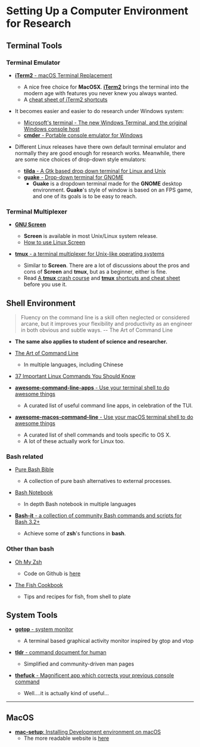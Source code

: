 # Setting Up a Computer Environment for Research

## Terminal Tools

### Terminal Emulator

* [__iTerm2__ - macOS Terminal Replacement](https://www.iterm2.com/)
	- A nice free choice for __MacOSX__. [__iTerm2__](https://github.com/gnachman/iTerm2) brings the terminal into the modern age with features you never knew you always wanted.
	- A [cheat sheet of iTerm2 shortcuts](https://gist.github.com/squarism/ae3613daf5c01a98ba3a)

* It becomes easier and easier to do research under Windows system:
	- [Microsoft's terminal - The new Windows Terminal, and the original Windows console host](https://github.com/microsoft/terminal)
	- [__cmder__ - Portable console emulator for Windows](https://cmder.net/)

* Different Linux releases have there own default terminal emulator and normally they are good enough for research works. Meanwhile, there are some nice choices of drop-down style emulators:
	- [__tilda__ - A Gtk based drop down terminal for Linux and Unix](https://github.com/lanoxx/tilda)
	- [__guake__ - Drop-down terminal for GNOME](https://github.com/Guake/guake)
		- __Guake__ is a dropdown terminal made for the __GNOME__ desktop environment. __Guake__'s style of window is based on an FPS game, and one of its goals is to be easy to reach.

### Terminal Multiplexer

* [__GNU Screen__](http://git.savannah.gnu.org/cgit/screen.git)
	- __Screen__ is available in most Unix/Linux system release.
	- [How to use Linux Screen](https://linuxize.com/post/how-to-use-linux-screen/)

* [__tmux__ - a terminal multiplexer for Unix-like operating systems](https://github.com/tmux/tmux)
	- Similar to __Screen__. There are a lot of discussions about the pros and cons of __Screen__ and __tmux__, but as a beginner, either is fine.
	- Read [A __tmux__ crash course](https://thoughtbot.com/blog/a-tmux-crash-course) and [__tmux__ shortcuts and cheat sheet](https://gist.github.com/MohamedAlaa/2961058) before you use it.

## Shell Environment

> Fluency on the command line is a skill often neglected or considered arcane, but it improves your flexibility and 
> productivity as an engineer in both obvious and subtle ways.  -- The Art of Command Line

* **The same also applies to student of science and researcher.**

* [The Art of Command Line](https://github.com/jlevy/the-art-of-command-line)
	- In multiple languages, including Chinese

* [37 Important Linux Commands You Should Know](https://www.howtogeek.com/412055/37-important-linux-commands-you-should-know/)

* [__awesome-command-line-apps__ - Use your terminal shell to do awesome things](https://github.com/herrbischoff/awesome-command-line-apps)
	- A curated list of useful command line apps, in celebration of the TUI.

* [__awesome-macos-command-line__ - Use your macOS terminal shell to do awesome things](https://github.com/herrbischoff/awesome-macos-command-line)
	- A curated list of shell commands and tools specific to OS X. 
	- A lot of these actually work for Linux too.

### __Bash__ related

* [Pure Bash Bible](https://github.com/dylanaraps/pure-bash-bible)
	- A collection of pure bash alternatives to external processes.

* [Bash Notebook](https://github.com/denysdovhan/bash-handbook)
	- In depth Bash notebook in multiple languages

* [__Bash-it__ - a collection of community Bash commands and scripts for Bash 3.2+](https://github.com/Bash-it/bash-it)
	- Achieve some of __zsh__'s functions in __bash__.

### Other than __bash__

* [Oh My Zsh](https://ohmyz.sh/)
	- Code on Github is [here](https://github.com/robbyrussell/oh-my-zsh/)

* [The Fish Cookbook](https://github.com/jorgebucaran/fish-cookbook)
	- Tips and recipes for fish, from shell to plate

## System Tools

* [__gotop__ - system monitor](https://github.com/cjbassi/gotop)
	- A terminal based graphical activity monitor inspired by gtop and vtop

* [__tldr__ - command document for human](https://github.com/tldr-pages/tldr)
	- Simplified and community-driven man pages

* [__thefuck__ - Magnificent app which corrects your previous console command](https://github.com/nvbn/thefuck)
	- Well....it is actually kind of useful...

-----

## MacOS

* [__mac-setup__: Installing Development environment on macOS](https://github.com/sb2nov/mac-setup)
	- The more readable website is [here](http://sourabhbajaj.com/mac-setup/iTerm/tree.html)
